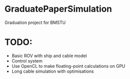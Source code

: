 ﻿# GraduatePaperSimulation
Graduation project for BMSTU

# TODO:
- Basic ROV with ship and cable model
- Control system 
- Use OpenCL to make floating-point calculations on GPU
- Long cable simulation with optimisations
